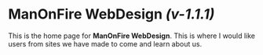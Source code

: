 # ManOnFire WebDesign *(v-1.1.1)*

This is the home page for **ManOnFire WebDesign**. This is where I would like users from sites we have made to come
and learn about us.
